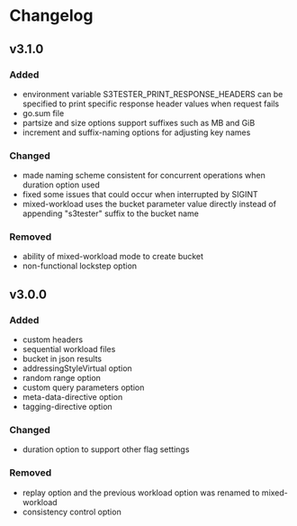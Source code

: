 # Changelog
## v3.1.0
### Added
- environment variable S3TESTER_PRINT_RESPONSE_HEADERS can be specified to print specific response header values when request fails
- go.sum file
- partsize and size options support suffixes such as MB and GiB
- increment and suffix-naming options for adjusting key names

### Changed
- made naming scheme consistent for concurrent operations when duration option used
- fixed some issues that could occur when interrupted by SIGINT
- mixed-workload uses the bucket parameter value directly instead of appending "s3tester" suffix to the bucket name

### Removed
- ability of mixed-workload mode to create bucket
- non-functional lockstep option

## v3.0.0
### Added
- custom headers
- sequential workload files
- bucket in json results
- addressingStyleVirtual option
- random range option
- custom query parameters option
- meta-data-directive option
- tagging-directive option

### Changed
- duration option to support other flag settings

### Removed
- replay option and the previous workload option was renamed to mixed-workload
- consistency control option

